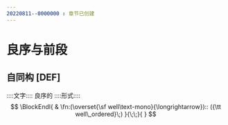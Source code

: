 ```yaml
---
20220811--0000000 : 章节已创建
---
```

# 良序与前段

## 自同构 [DEF]
::::文字::::
良序的
::::形式::::
$$
\BlockEndl{
    & \fn:(\overset{\sf well\text-mono}{\longrightarrow})::
    ({\tt well\_ordered}\;)
}{\;\;}{
}
$$